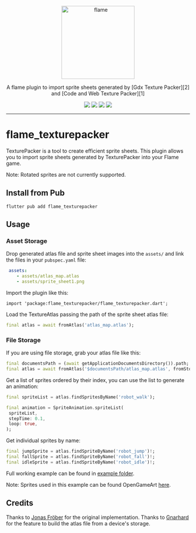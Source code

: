 <!-- markdownlint-disable MD013 -->
<p align="center">
  <a href="https://flame-engine.org">
    <img alt="flame" width="200px" src="https://user-images.githubusercontent.com/6718144/101553774-3bc7b000-39ad-11eb-8a6a-de2daa31bd64.png">
  </a>
</p>

<p align="center">
A flame plugin to import sprite sheets generated by [Gdx Texture Packer][2] and
[Code and Web Texture Packer][1]
</p>

<p align="center">
  <a title="Pub" href="https://pub.dev/packages/flame_texturepacker" ><img src="https://img.shields.io/pub/v/flame_texturepacker.svg?style=popout" /></a>
  <a title="Test" href="https://github.com/flame-engine/flame/actions?query=workflow%3Acicd+branch%3Amain"><img src="https://github.com/flame-engine/flame/workflows/cicd/badge.svg?branch=main&event=push"/></a>
  <a title="Discord" href="https://discord.gg/pxrBmy4"><img src="https://img.shields.io/discord/509714518008528896.svg"/></a>
  <a title="Melos" href="https://github.com/invertase/melos"><img src="https://img.shields.io/badge/maintained%20with-melos-f700ff.svg"/></a>
</p>

---
<!-- markdownlint-enable MD013 -->

<!-- markdownlint-disable-next-line MD002 -->
# flame_texturepacker

TexturePacker is a tool to create efficient sprite sheets. This plugin allows you to import sprite
sheets generated by TexturePacker into your Flame game.

Note: Rotated sprites are not currently supported.


## Install from Pub

```console
flutter pub add flame_texturepacker
```


## Usage


### Asset Storage

Drop generated atlas file and sprite sheet images into the `assets/` and link the files in your
`pubspec.yaml` file:

```yaml
 assets:
    - assets/atlas_map.atlas
    - assets/sprite_sheet1.png
```

Import the plugin like this:

`import 'package:flame_texturepacker/flame_texturepacker.dart';`

Load the TextureAtlas passing the path of the sprite sheet atlas file:

```Dart
final atlas = await fromAtlas('atlas_map.atlas');
```


### File Storage

If you are using file storage, grab your atlas file like this:

```Dart
final documentsPath = (await getApplicationDocumentsDirectory()).path;
final atlas = await fromAtlas('$documentsPath/atlas_map.atlas', fromStorage: true);
```

Get a list of sprites ordered by their index, you can use the list to generate an animation:

```Dart
final spriteList = atlas.findSpritesByName('robot_walk');

final animation = SpriteAnimation.spriteList(
 spriteList,
 stepTime: 0.1,
 loop: true,
);
```

Get individual sprites by name:

```Dart
final jumpSprite = atlas.findSpriteByName('robot_jump')!;
final fallSprite = atlas.findSpriteByName('robot_fall')!;
final idleSprite = atlas.findSpriteByName('robot_idle')!;
```

Full working example can be found in [example folder][3].

Note: Sprites used in this example can be found OpenGameArt [here][4].


## Credits

Thanks to [Jonas Fröber][5] for the original implementation.
Thanks to [Gnarhard][6] for the feature to build the atlas file from a device's storage.

[1]: https://www.codeandweb.com/texturepacker 'Code & Web Texture Packer'
[2]: https://github.com/crashinvaders/gdx-texture-packer-gui 'Gdx Texture Packer'
[3]: example/lib/main.dart 'Full working example'
[4]: https://opengameart.org/content/toon-characters-1 'Robot sprite'
[5]: https://github.com/Brixto
[6]: https://github.com/gnarhard

